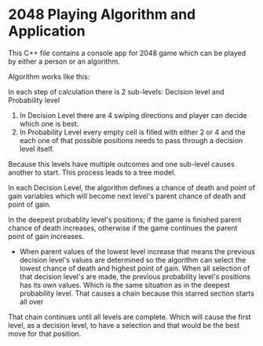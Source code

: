 # 2048 Playing Algorithm and Application
This C++ file contains a console app for 2048 game which can be played by either a person or an algorithm. 


Algorithm works like this:

In each step of calculation there is 2 sub-levels: Decision level and Probability level

1) In Decision Level there are 4 swiping directions and player can decide which one is best.
2) In Probability Level every empty cell is filled with either 2 or 4 and the each one of that possible positions needs to pass through a decision level itself.

Because this levels have multiple outcomes and one sub-level causes another to start. This process leads to a tree model.

In each Decision Level, the algorithm defines a chance of death and point of gain variables which will become next level's parent chance of death and point of gain.

In the deepest probablity level's positions; if the game is finished parent chance of death increases, otherwise if the game continues the parent point of gain increases.

* When parent values of the lowest level increase that means the previous decision level's values are determined so the algorithm can select the lowest chance of death and highest point of gain. When all selection of that decision level's are made, the previous probability level's positions has its own values. Which is the same situation as in the deepest probability level. That causes a chain because this starred section starts all over

That chain continues until all levels are complete. Which will cause the first level, as a decision level, to have a selection and that would be the best move for that position.
